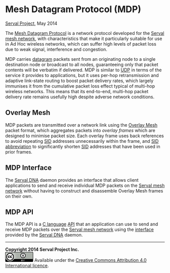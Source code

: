 Mesh Datagram Protocol (MDP)
============================
[Serval Project], May 2014

The [Mesh Datagram Protocol][MDP] is a network protocol developed for the
[Serval mesh network][], with characteristics that make it particularly
suitable for use in Ad Hoc wireless networks, which can suffer high levels of
packet loss due to weak signal, interference and congestion.

MDP carries [datagram][] packets sent from an originating node to a single
destination node or broadcast to all nodes, guaranteeing only that packet
contents will be verbatim if delivered.  MDP is similar to [UDP][] in terms of
the service it provides to applications, but it uses per-hop retransmission and
adaptive link-state routing to boost packet delivery rates, which largely
immunises it from the cumulative packet loss effect typical of multi-hop
wireless networks.  This means that its end-to-end, multi-hop packet delivery
rate remains usefully high despite adverse network conditions.

Overlay Mesh
------------

MDP packets are transmitted over a network link using the [Overlay Mesh][]
packet format, which aggregates packets into *overlay frames* which are
designed to minimise packet size.  Each overlay frame uses back references to
avoid repeating [SID][] addresses unnecessarily within the frame, and [SID
abbreviation][] to significantly shorten [SID][] addresses that have been used
in prior frames.

MDP Interface
-------------

The [Serval DNA][] daemon provides an interface that allows client applications
to send and receive individual MDP packets on the [Serval mesh network][]
without having to construct and disassemble Overlay Mesh frames on their own.

MDP API
-------

The MDP API is a [C language][] [API][] that an application can use to send and
receive MDP packets over the [Serval mesh network][] using the
[interface](#mdp-interface) provided by the [Serval DNA][] daemon.

-----
**Copyright 2014 Serval Project Inc.**  
![CC-BY-4.0](./cc-by-4.0.png)
Available under the [Creative Commons Attribution 4.0 International licence][CC BY 4.0].


[Serval Project]: http://www.servalproject.org/
[CC BY 4.0]: ../LICENSE-DOCUMENTATION.md
[Serval mesh network]: http://developer.servalproject.org/dokuwiki/doku.php?id=content:tech:mesh_network
[Serval DNA]: http://developer.servalproject.org/dokuwiki/doku.php?id=content:servaldna:
[MDP]: http://developer.servalproject.org/dokuwiki/doku.php?id=content:tech:mdp
[datagram]: http://en.wikipedia.org/wiki/Datagram
[UDP]: http://en.wikipedia.org/wiki/User_Datagram_Protocol
[Overlay Mesh]: ./Overlay-Mesh.md
[SID]: http://developer.servalproject.org/dokuwiki/doku.php?id=content:tech:sid
[SID abbreviation]: http://developer.servalproject.org/dokuwiki/doku.php?id=content:tech:sid_abbreviation
[C language]: http://en.wikipedia.org/wiki/C_(programming_language)
[API]:http://en.wikipedia.org/wiki/Application_programming_interface

